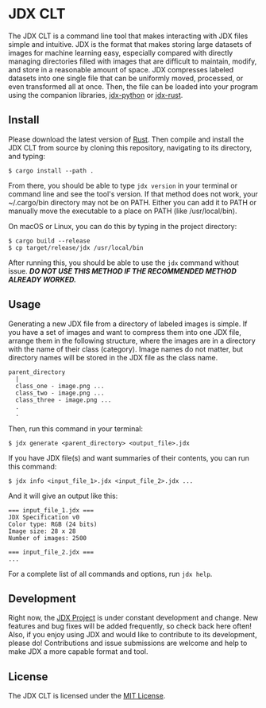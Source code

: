 # JDX CLT

The JDX CLT is a command line tool that makes interacting with JDX files simple and intuitive. JDX is the format that makes storing large datasets of images for machine learning easy, especially compared with directly managing directories filled with images that are difficult to maintain, modify, and store in a reasonable amount of space. JDX compresses labeled datasets into one single file that can be uniformly moved, processed, or even transformed all at once. Then, the file can be loaded into your program using the companion libraries, [jdx-python](https://github.com/jeffreycshelton/jdx-python) or [jdx-rust](https://github.com/jeffreycshelton/jdx-rust).

## Install

Please download the latest version of [Rust](https://www.rust-lang.org/tools/install). Then compile and install the JDX CLT from source by cloning this repository, navigating to its directory, and typing:

`$ cargo install --path .`

From there, you should be able to type `jdx version` in your terminal or command line and see the tool's version. If that method does not work, your ~/.cargo/bin directory may not be on PATH. Either you can add it to PATH or manually move the executable to a place on PATH (like /usr/local/bin).

On macOS or Linux, you can do this by typing in the project directory:


```
$ cargo build --release
$ cp target/release/jdx /usr/local/bin
```

After running this, you should be able to use the `jdx` command without issue. ***DO NOT USE THIS METHOD IF THE RECOMMENDED METHOD ALREADY WORKED.***

## Usage

Generating a new JDX file from a directory of labeled images is simple. If you have a set of images and want to compress them into one JDX file, arrange them in the following structure, where the images are in a directory with the name of their class (category). Image names do not matter, but directory names will be stored in the JDX file as the class name.

```
parent_directory
  |
  class_one - image.png ...
  class_two - image.png ...
  class_three - image.png ...
  .
  .
```

Then, run this command in your terminal:

`$ jdx generate <parent_directory> <output_file>.jdx`

If you have JDX file(s) and want summaries of their contents, you can run this command:

`$ jdx info <input_file_1>.jdx <input_file_2>.jdx ...`

And it will give an output like this:

```
=== input_file_1.jdx ===
JDX Specification v0
Color type: RGB (24 bits)
Image size: 28 x 28
Number of images: 2500

=== input_file_2.jdx ===
...
```

For a complete list of all commands and options, run `jdx help`.

## Development

Right now, the [JDX Project](https://github.com/jeffreycshelton/jdx) is under constant development and change. New features and bug fixes will be added frequently, so check back here often! Also, if you enjoy using JDX and would like to contribute to its development, please do! Contributions and issue submissions are welcome and help to make JDX a more capable format and tool.

## License

The JDX CLT is licensed under the [MIT License](LICENSE).
